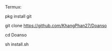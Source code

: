 Termux:

pkg install git

git clone https://github.com/KhangPhan27/Doanso

cd Doanso

sh install.sh
